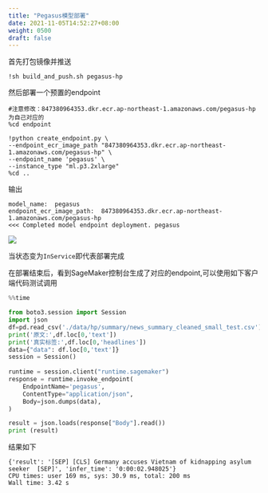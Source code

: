 ```yaml
---
title: "Pegasus模型部署"
date: 2021-11-05T14:52:27+08:00
weight: 0500
draft: false
---
```



首先打包镜像并推送

```
!sh build_and_push.sh pegasus-hp
```
然后部署一个预置的endpoint



```shell script
#注意修改：847380964353.dkr.ecr.ap-northeast-1.amazonaws.com/pegasus-hp为自己对应的
%cd endpoint

!python create_endpoint.py \
--endpoint_ecr_image_path "847380964353.dkr.ecr.ap-northeast-1.amazonaws.com/pegasus-hp" \
--endpoint_name 'pegasus' \
--instance_type "ml.p3.2xlarge"
%cd ..
```
输出
```
model_name:  pegasus
endpoint_ecr_image_path:  847380964353.dkr.ecr.ap-northeast-1.amazonaws.com/pegasus-hp
<<< Completed model endpoint deployment. pegasus
```

![](../pics/02pegasus/14.png)

当状态变为`InService`即代表部署完成

在部署结束后，看到SageMaker控制台生成了对应的endpoint,可以使用如下客户端代码测试调用

```python
%%time 

from boto3.session import Session
import json
df=pd.read_csv('./data/hp/summary/news_summary_cleaned_small_test.csv')
print('原文:',df.loc[0,'text'])
print('真实标签:',df.loc[0,'headlines'])
data={"data": df.loc[0,'text']}
session = Session()
    
runtime = session.client("runtime.sagemaker")
response = runtime.invoke_endpoint(
    EndpointName='pegasus',
    ContentType="application/json",
    Body=json.dumps(data),
)

result = json.loads(response["Body"].read())
print (result)
```

结果如下
```
{'result': '[SEP] [CLS] Germany accuses Vietnam of kidnapping asylum seeker  [SEP]', 'infer_time': '0:00:02.948025'}
CPU times: user 169 ms, sys: 30.9 ms, total: 200 ms
Wall time: 3.42 s

```

